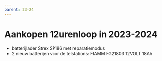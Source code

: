 ```yaml
---
parent: 23-24
---
```


# Aankopen 12urenloop in 2023-2024

- batterijlader Strex SP186 met reparatiemodus
- 2 nieuw batterijen voor de telstations: FIAMM FG21803 12VOLT 18Ah
